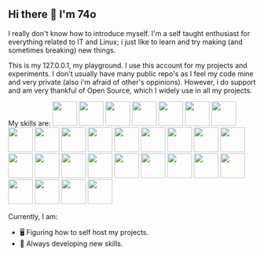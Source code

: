 ## Hi there 👋 I'm 74o

I really don't know how to introduce myself.
I'm a self taught enthusiast for everything related to IT and Linux; i just like to learn and try making (and sometimes breaking) new things.
<!--
As i never liked to follow the *conventional* path (neither in the academic world nor in the professional) I had to build myself a set of skills as long as i learn  or discover new concepts in the way; leading me to have a wide range of knowledge
I have never had **yet** a serious job in IT, *which i'd love to*, hence my lack of experience in many areas; but i'm igger to adopt new methodologies and am capable of adapting myself to any working environment. I'm all about learning new stuff after all!
-->
This is my 127.0.0.1, my playground. 
I use this account for my projects and experiments.
I don't usually have many public repo's as I feel my code mine and very private (also i'm afraid of other's oppinions). However, i do support and am very thankful of Open Source, which I widely use in all my projects. 

My skills are:
[<img src="https://raw.githubusercontent.com/marwin1991/profile-technology-icons/refs/heads/main/icons/http.png" width="50">](https://raw.githubusercontent.com/marwin1991/profile-technology-icons/refs/heads/main/icons/http.png)
[<img src="https://raw.githubusercontent.com/marwin1991/profile-technology-icons/refs/heads/main/icons/rest.png" width="50">](https://raw.githubusercontent.com/marwin1991/profile-technology-icons/refs/heads/main/icons/rest.png)
[<img src="https://raw.githubusercontent.com/marwin1991/profile-technology-icons/refs/heads/main/icons/git.png" width="50">](https://raw.githubusercontent.com/marwin1991/profile-technology-icons/refs/heads/main/icons/git.png)
[<img src="https://raw.githubusercontent.com/marwin1991/profile-technology-icons/refs/heads/main/icons/github.png" width="50">](https://raw.githubusercontent.com/marwin1991/profile-technology-icons/refs/heads/main/icons/github.png)
[<img src="https://raw.githubusercontent.com/marwin1991/profile-technology-icons/refs/heads/main/icons/vim.png" width="50">](https://raw.githubusercontent.com/marwin1991/profile-technology-icons/refs/heads/main/icons/vim.png)
[<img src="https://raw.githubusercontent.com/marwin1991/profile-technology-icons/refs/heads/main/icons/visual_studio_code.png" width="50">](https://raw.githubusercontent.com/marwin1991/profile-technology-icons/refs/heads/main/icons/visual_studio_code.png)
[<img src="https://raw.githubusercontent.com/marwin1991/profile-technology-icons/refs/heads/main/icons/atom.png" width="50">](https://raw.githubusercontent.com/marwin1991/profile-technology-icons/refs/heads/main/icons/atom.png)
[<img src="https://raw.githubusercontent.com/marwin1991/profile-technology-icons/refs/heads/main/icons/sublime_text.png" width="50">](https://raw.githubusercontent.com/marwin1991/profile-technology-icons/refs/heads/main/icons/sublime_text.png)
[<img src="https://raw.githubusercontent.com/marwin1991/profile-technology-icons/refs/heads/main/icons/postman.png" width="50">](https://raw.githubusercontent.com/marwin1991/profile-technology-icons/refs/heads/main/icons/postman.png)
[<img src="https://raw.githubusercontent.com/marwin1991/profile-technology-icons/refs/heads/main/icons/neovim.png" width="50">](https://raw.githubusercontent.com/marwin1991/profile-technology-icons/refs/heads/main/icons/neovim.png)
[<img src="https://raw.githubusercontent.com/marwin1991/profile-technology-icons/refs/heads/main/icons/html.png" width="50">](https://raw.githubusercontent.com/marwin1991/profile-technology-icons/refs/heads/main/icons/html.png)
[<img src="https://raw.githubusercontent.com/marwin1991/profile-technology-icons/refs/heads/main/icons/css.png" width="50">](https://raw.githubusercontent.com/marwin1991/profile-technology-icons/refs/heads/main/icons/css.png)
[<img src="https://raw.githubusercontent.com/marwin1991/profile-technology-icons/refs/heads/main/icons/bootstrap.png" width="50">](https://raw.githubusercontent.com/marwin1991/profile-technology-icons/refs/heads/main/icons/bootstrap.png)
[<img src="https://raw.githubusercontent.com/marwin1991/profile-technology-icons/refs/heads/main/icons/wordpress.png" width="50">](https://raw.githubusercontent.com/marwin1991/profile-technology-icons/refs/heads/main/icons/wordpress.png)
[<img src="https://raw.githubusercontent.com/marwin1991/profile-technology-icons/refs/heads/main/icons/canva.png" width="50">](https://raw.githubusercontent.com/marwin1991/profile-technology-icons/refs/heads/main/icons/canva.png)
[<img src="https://raw.githubusercontent.com/marwin1991/profile-technology-icons/refs/heads/main/icons/javascript.png" width="50">](https://raw.githubusercontent.com/marwin1991/profile-technology-icons/refs/heads/main/icons/javascript.png)
[<img src="https://raw.githubusercontent.com/marwin1991/profile-technology-icons/refs/heads/main/icons/lua.png" width="50">](https://raw.githubusercontent.com/marwin1991/profile-technology-icons/refs/heads/main/icons/lua.png)
[<img src="https://raw.githubusercontent.com/marwin1991/profile-technology-icons/refs/heads/main/icons/python.png" width="50">](https://raw.githubusercontent.com/marwin1991/profile-technology-icons/refs/heads/main/icons/python.png)
[<img src="https://raw.githubusercontent.com/marwin1991/profile-technology-icons/refs/heads/main/icons/php_(elephpant).png" width="50">](https://raw.githubusercontent.com/marwin1991/profile-technology-icons/refs/heads/main/icons/php_(elephpant).png)
[<img src="https://raw.githubusercontent.com/marwin1991/profile-technology-icons/refs/heads/main/icons/mysql.png" width="50">](https://raw.githubusercontent.com/marwin1991/profile-technology-icons/refs/heads/main/icons/mysql.png)
[<img src="https://raw.githubusercontent.com/marwin1991/profile-technology-icons/refs/heads/main/icons/windows.png" width="50">](https://raw.githubusercontent.com/marwin1991/profile-technology-icons/refs/heads/main/icons/windows.png)
[<img src="https://raw.githubusercontent.com/marwin1991/profile-technology-icons/refs/heads/main/icons/linux.png" width="50">](https://raw.githubusercontent.com/marwin1991/profile-technology-icons/refs/heads/main/icons/linux.png)
[<img src="https://raw.githubusercontent.com/marwin1991/profile-technology-icons/refs/heads/main/icons/ubuntu.png" width="50">](https://raw.githubusercontent.com/marwin1991/profile-technology-icons/refs/heads/main/icons/ubuntu.png)
[<img src="https://raw.githubusercontent.com/marwin1991/profile-technology-icons/refs/heads/main/icons/arch_linux.png" width="50">](https://raw.githubusercontent.com/marwin1991/profile-technology-icons/refs/heads/main/icons/arch_linux.png)
[<img src="https://raw.githubusercontent.com/marwin1991/profile-technology-icons/refs/heads/main/icons/linux_mint.png" width="50">](https://raw.githubusercontent.com/marwin1991/profile-technology-icons/refs/heads/main/icons/linux_mint.png)
[<img src="https://raw.githubusercontent.com/marwin1991/profile-technology-icons/refs/heads/main/icons/kali_linux.png" width="50">](https://raw.githubusercontent.com/marwin1991/profile-technology-icons/refs/heads/main/icons/kali_linux.png)
[<img src="https://raw.githubusercontent.com/marwin1991/profile-technology-icons/refs/heads/main/icons/arduino.png" width="50">](https://raw.githubusercontent.com/marwin1991/profile-technology-icons/refs/heads/main/icons/arduino.png)
[<img src="https://raw.githubusercontent.com/marwin1991/profile-technology-icons/refs/heads/main/icons/raspberri_pi.png" width="50">](https://raw.githubusercontent.com/marwin1991/profile-technology-icons/refs/heads/main/icons/raspberri_pi.png)
[<img src="https://raw.githubusercontent.com/marwin1991/profile-technology-icons/refs/heads/main/icons/mqtt.png" width="50">](https://raw.githubusercontent.com/marwin1991/profile-technology-icons/refs/heads/main/icons/mqtt.png)

Currently, I am:
- 🖥️ Figuring how to self host my projects.
- 🧠 Always developing new skills.

